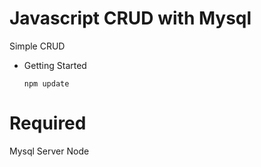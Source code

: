 # Javascript CRUD with Mysql
Simple CRUD

* Getting Started
   
      npm update



# Required
 Mysql Server
 Node
 
 
 

    
    
    
    

